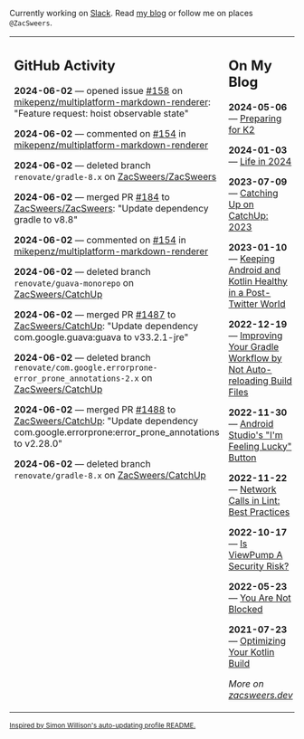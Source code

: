Currently working on [Slack](https://slack.com/). Read [my blog](https://zacsweers.dev/) or follow me on places `@ZacSweers`.

<table><tr><td valign="top" width="60%">

## GitHub Activity
<!-- githubActivity starts -->
**2024-06-02** — opened issue [#158](https://github.com/mikepenz/multiplatform-markdown-renderer/issues/158) on [mikepenz/multiplatform-markdown-renderer](https://github.com/mikepenz/multiplatform-markdown-renderer): "Feature request: hoist observable state"

**2024-06-02** — commented on [#154](https://github.com/mikepenz/multiplatform-markdown-renderer/issues/154#issuecomment-2144016459) in [mikepenz/multiplatform-markdown-renderer](https://github.com/mikepenz/multiplatform-markdown-renderer)

**2024-06-02** — deleted branch `renovate/gradle-8.x` on [ZacSweers/ZacSweers](https://github.com/ZacSweers/ZacSweers)

**2024-06-02** — merged PR [#184](https://github.com/ZacSweers/ZacSweers/pull/184) to [ZacSweers/ZacSweers](https://github.com/ZacSweers/ZacSweers): "Update dependency gradle to v8.8"

**2024-06-02** — commented on [#154](https://github.com/mikepenz/multiplatform-markdown-renderer/issues/154#issuecomment-2144000981) in [mikepenz/multiplatform-markdown-renderer](https://github.com/mikepenz/multiplatform-markdown-renderer)

**2024-06-02** — deleted branch `renovate/guava-monorepo` on [ZacSweers/CatchUp](https://github.com/ZacSweers/CatchUp)

**2024-06-02** — merged PR [#1487](https://github.com/ZacSweers/CatchUp/pull/1487) to [ZacSweers/CatchUp](https://github.com/ZacSweers/CatchUp): "Update dependency com.google.guava:guava to v33.2.1-jre"

**2024-06-02** — deleted branch `renovate/com.google.errorprone-error_prone_annotations-2.x` on [ZacSweers/CatchUp](https://github.com/ZacSweers/CatchUp)

**2024-06-02** — merged PR [#1488](https://github.com/ZacSweers/CatchUp/pull/1488) to [ZacSweers/CatchUp](https://github.com/ZacSweers/CatchUp): "Update dependency com.google.errorprone:error_prone_annotations to v2.28.0"

**2024-06-02** — deleted branch `renovate/gradle-8.x` on [ZacSweers/CatchUp](https://github.com/ZacSweers/CatchUp)
<!-- githubActivity ends -->
</td><td valign="top" width="40%">

## On My Blog
<!-- blog starts -->
**2024-05-06** — [Preparing for K2](https://www.zacsweers.dev/preparing-for-k2/)

**2024-01-03** — [Life in 2024](https://www.zacsweers.dev/life-in-2024/)

**2023-07-09** — [Catching Up on CatchUp: 2023](https://www.zacsweers.dev/catching-up-on-catchup-2023/)

**2023-01-10** — [Keeping Android and Kotlin Healthy in a Post-Twitter World](https://www.zacsweers.dev/keeping-android-healthy/)

**2022-12-19** — [Improving Your Gradle Workflow by Not Auto-reloading Build Files](https://www.zacsweers.dev/improving-your-workflow-by-not-auto-reloading-build-files/)

**2022-11-30** — [Android Studio's "I'm Feeling Lucky" Button](https://www.zacsweers.dev/android-studios-im-feeling-lucky-button/)

**2022-11-22** — [Network Calls in Lint: Best Practices](https://www.zacsweers.dev/network-calls-in-lint-best-practices/)

**2022-10-17** — [Is ViewPump A Security Risk?](https://www.zacsweers.dev/is-viewpump-a-security-risk/)

**2022-05-23** — [You Are Not Blocked](https://www.zacsweers.dev/you-are-not-blocked/)

**2021-07-23** — [Optimizing Your Kotlin Build](https://www.zacsweers.dev/optimizing-your-kotlin-build/)
<!-- blog ends -->
_More on [zacsweers.dev](https://zacsweers.dev/)_
</td></tr></table>

<sub><a href="https://simonwillison.net/2020/Jul/10/self-updating-profile-readme/">Inspired by Simon Willison's auto-updating profile README.</a></sub>